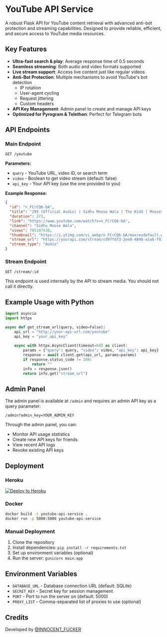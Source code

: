 # YouTube API Service

A robust Flask API for YouTube content retrieval with advanced anti-bot protection and streaming capabilities. Designed to provide reliable, efficient, and secure access to YouTube media resources.

## Key Features

- **Ultra-fast search & play**: Average response time of 0.5 seconds
- **Seamless streaming**: Both audio and video formats supported
- **Live stream support**: Access live content just like regular videos
- **Anti-Bot Protection**: Multiple mechanisms to avoid YouTube's bot detection
  - IP rotation
  - User-agent cycling
  - Request jittering
  - Custom headers
- **API Key Management**: Admin panel to create and manage API keys
- **Optimized for Pyrogram & Telethon**: Perfect for Telegram bots

## API Endpoints

### Main Endpoint

```
GET /youtube
```

**Parameters:**
- `query` - YouTube URL, video ID, or search term
- `video` - Boolean to get video stream (default: false)
- `api_key` - Your API key (use the one provided to you)

**Example Response:**
```json
{
  "id": "n_FCrCQ6-bA",
  "title": "295 (Official Audio) | Sidhu Moose Wala | The Kidd | Moosetape",
  "duration": 273,
  "link": "https://www.youtube.com/watch?v=n_FCrCQ6-bA",
  "channel": "Sidhu Moose Wala",
  "views": 705107430,
  "thumbnail": "https://i.ytimg.com/vi_webp/n_FCrCQ6-bA/maxresdefault.webp",
  "stream_url": "https://yourapi.com/stream/cd97fd73-2ee0-4896-a1a6-f93145a893d3",
  "stream_type": "Audio"
}
```

### Stream Endpoint

```
GET /stream/:id
```

This endpoint is used internally by the API to stream media. You should not call it directly.

## Example Usage with Python

```python
import asyncio
import httpx

async def get_stream_url(query, video=False):
    api_url = "http://your-api-url.com/youtube"
    api_key = "your_api_key"
    
    async with httpx.AsyncClient(timeout=60) as client:
        params = {"query": query, "video": video, "api_key": api_key}
        response = await client.get(api_url, params=params)
        if response.status_code != 200:
            return ""
        info = response.json()
        return info.get("stream_url")
```

## Admin Panel

The admin panel is available at `/admin` and requires an admin API key as a query parameter:

```
/admin?admin_key=YOUR_ADMIN_KEY
```

Through the admin panel, you can:
- Monitor API usage statistics
- Create new API keys for friends
- View recent API logs
- Revoke existing API keys

## Deployment

### Heroku

[![Deploy to Heroku](https://www.herokucdn.com/deploy/button.svg)](https://heroku.com/deploy)

### Docker

```bash
docker build -t youtube-api-service .
docker run -p 5000:5000 youtube-api-service
```

### Manual Deployment

1. Clone the repository
2. Install dependencies: `pip install -r requirements.txt`
3. Set up environment variables (optional)
4. Run the server: `gunicorn main:app`

## Environment Variables

- `DATABASE_URL` - Database connection URL (default: SQLite)
- `SECRET_KEY` - Secret key for session management
- `PORT` - Port to run the server on (default: 5000)
- `PROXY_LIST` - Comma-separated list of proxies to use (optional)

## Credits

Developed by [@INNOCENT_FUCKER](https://t.me/INNOCENT_FUCKER)